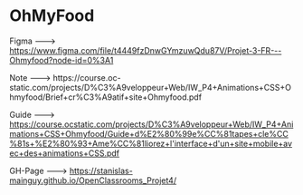 # OhMyFood

Figma --->
https://www.figma.com/file/t4449fzDnwGYmzuwQdu87V/Projet-3-FR---Ohmyfood?node-id=0%3A1

Note --->
https://course.oc-
static.com/projects/D%C3%A9veloppeur+Web/IW_P4+Animations+CSS+Ohmyfood/Brief+cr%C3%A9atif+site+Ohmyfood.pdf

Guide --->
https://course.ocstatic.com/projects/D%C3%A9veloppeur+Web/IW_P4+Animations+CSS+Ohmyfood/Guide+d%E2%80%99e%CC%81tapes+cle%CC%81s+%E2%80%93+Ame%CC%81liorez+l'interface+d'un+site+mobile+avec+des+animations+CSS.pdf

GH-Page --->
https://stanislas-mainguy.github.io/OpenClassrooms_Projet4/
